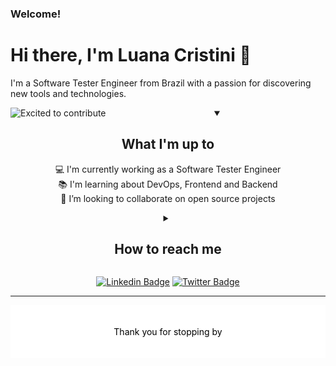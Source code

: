 ### Welcome!

# Hi there, I'm Luana Cristini 👋

I'm a Software Tester Engineer from Brazil with a passion for discovering new tools and technologies.

<div style="text-align:center">
<img src="https://media.giphy.com/media/vWst8QUOKAot6MHEZe/giphy.gif" alt="Excited to contribute" style="float:left; margin-right:10px;">

<details id=0 open>
<summary><h2>What I'm up to</h2></summary>

💻 I'm currently working as a Software Tester Engineer <br>
📚 I'm learning about DevOps, Frontend and Backend <br>
👯 I’m looking to collaborate on open source projects <br>

</details>

<details id=1>
<summary><h2>How to reach me</h2></summary>

I'm always interested in connecting with people who share my passion for technology and also with those who have different perspectives and experiences, so don't hesitate to reach out! 
<br>

</details>

[![Linkedin Badge](	https://img.shields.io/badge/LinkedIn-0077B5?style=for-the-badge&logo=linkedin&logoColor=white&link=https://www.linkedin.com/in/luanacristini/)](https://www.linkedin.com/in/luanacristini/)
[![Twitter Badge](https://img.shields.io/badge/Twitter-1DA1F2?style=for-the-badge&logo=twitter&logoColor=white&link=https://twitter.com/whothefisluana)](https://twitter.com/whothefisluana)
<br>

 ---
  
<div align="center" style="background-color: white; color: black; padding: 20px;">
  <p>Thank you for stopping by</p>
</div>
